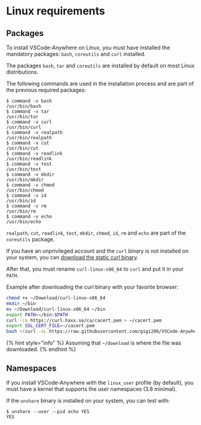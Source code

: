 # Linux requirements

## Packages

To install VSCode-Anywhere on Linux, you must have installed the mandatory packages: `bash`, `coreutils` and `curl` installed.

The packages `bash`, `tar` and `coreutils` are installed by default on most Linux distributions.

The following commands are used in the installation process and are part of the previous required packages:

```text
$ command -v bash
/usr/bin/bash
$ command -v tar
/usr/bin/tar
$ command -v curl
/usr/bin/curl
$ command -v realpath
/usr/bin/realpath
$ command -v cut
/usr/bin/cut
$ command -v readlink
/usr/bin/readlink
$ command -v test
/usr/bin/test
$ command -v mkdir
/usr/bin/mkdir
$ command -v chmod
/usr/bin/chmod
$ command -v id
/usr/bin/id
$ command -v rm
/usr/bin/rm
$ command -v echo
/usr/bin/echo
```

`realpath`, `cut`, `readlink`, `test`, `mkdir`, `chmod`, `id`, `rm` and `echo` are part of the `coreutils` package.

If you have an unprivileged account and the `curl` binary is not installed on your system, you can [download the static curl binary](https://github.com/gigi206/VSCode-Anywhere/raw/V2/bin/linux/curl-linux-x86_64).

After that, you must rename `curl-linux-x86_64` to `curl` and put it in your `PATH`.

Example after downloading the curl binary with your favorite browser:

```bash
chmod +x ~/Download/curl-linux-x86_64
mkdir ~/bin
mv ~/Download/curl-linux-x86_64 ~/bin
export PATH=~/bin:$PATH
curl -Lk https://curl.haxx.se/ca/cacert.pem > ~/cacert.pem
export SSL_CERT_FILE=~/cacert.pem
bash <(curl -sL https://raw.githubusercontent.com/gigi206/VSCode-Anywhere/V2/VSCode-Anywhere.sh)
```

{% hint style="info" %}
Assuming that `~/download` is where the file was downloaded.
{% endhint %}

## Namespaces

If you install VSCode-Anywhere with the `linux_user` profile \(by default\), you must have a kernel that supports the user namespaces \(3.8 minimal\).

If the `unshare` binary is installed on your system, you can test with:

```text
$ unshare --user --pid echo YES
YES
```

